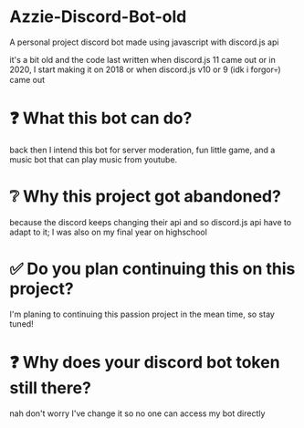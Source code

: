 # Azzie-Discord-Bot-old
A personal project discord bot made using javascript with discord.js api

it's a bit old and the code last written when discord.js 11 came out or in 2020, I start making it on 2018 or when discord.js v10 or 9 (idk i forgor💀) came out 

# ❓ What this bot can do?
back then I intend this bot for server moderation, fun little game, and a music bot that can play music from youtube.

# ❔ Why this project got abandoned?
because the discord keeps changing their api and so discord.js api have to adapt to it; I was also on my final year on highschool

# ✅ Do you plan continuing this on this project?
I'm planing to continuing this passion project in the mean time, so stay tuned!

# ❓ Why does your discord bot token still there?
nah don't worry I've change it so no one can access my bot directly
